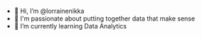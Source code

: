 - 👋 Hi, I’m @lorrainenikka
- 👀 I'm passionate about putting together data that make sense
- 🌱 I’m currently learning Data Analytics



<!---
lorrainenikka/lorrainenikka is a ✨ special ✨ repository because its `README.md` (this file) appears on your GitHub profile.
You can click the Preview link to take a look at your changes.
--->
